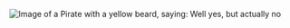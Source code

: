 ![Image of a Pirate with a yellow beard, saying: Well yes, but actually no](https://asia.olympus-imaging.com/content/000107506.jpg)
